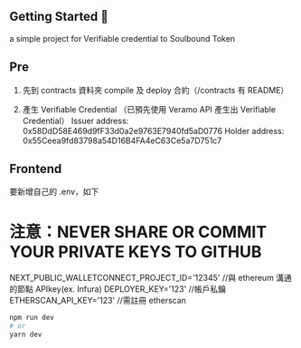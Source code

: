 ## Getting Started 👀

a simple project for Verifiable credential to Soulbound Token 

## Pre

1. 先到 contracts 資料夾 compile 及 deploy 合約（/contracts 有 README）

2. 產生 Verifiable Credential （已預先使用 Veramo API 產生出 Verifiable Credential）
Issuer address: 0x58DdD58E469d9fF33d0a2e9763E7940fd5aD0776
Holder address: 0x55Ceea9fd83798a54D16B4FA4eC63Ce5a7D751c7

## Frontend
要新增自己的 .env，如下
# 注意：NEVER SHARE OR COMMIT YOUR PRIVATE KEYS TO GITHUB 
NEXT_PUBLIC_WALLETCONNECT_PROJECT_ID='12345' //與 ethereum 溝通的節點 APIkey(ex. Infura)
DEPLOYER_KEY='123' //帳戶私鑰
ETHERSCAN_API_KEY='123' //需註冊 etherscan


```bash
npm run dev
# or
yarn dev
```


